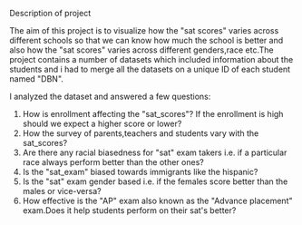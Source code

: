 Description of project

The aim of this project is to visualize how the "sat scores" varies across different schools so that we can know how much the school is better and also how the "sat scores" varies across different genders,race etc.The project contains a number of datasets which included information about the students and i had to merge all the datasets on a unique ID of each student named "DBN".

I analyzed the dataset and answered a few questions:
1) How is enrollment affecting the "sat_scores"? If the enrollment is high should we expect a higher score or lower?
2) How the survey of parents,teachers and students vary with the sat_scores?
3) Are there any racial biasedness for "sat" exam takers i.e. if a particular race always perform better than the other ones?
4) Is the "sat_exam" biased towards immigrants like the hispanic?
5) Is the "sat" exam gender based i.e. if the females score better than the males or vice-versa?
6) How effective is the "AP" exam also known as the "Advance placement" exam.Does it help students perform on their sat's better?
